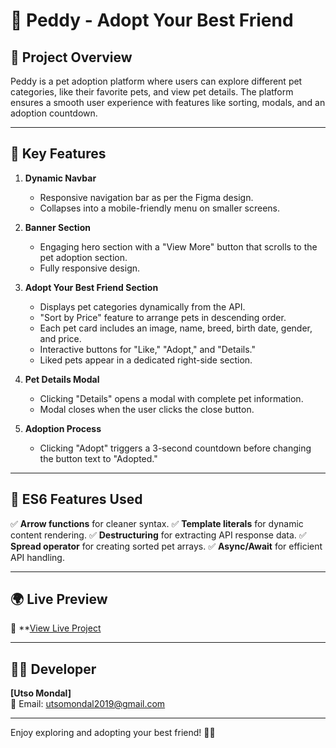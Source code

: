 # 🐶 Peddy - Adopt Your Best Friend

## 📌 Project Overview
Peddy is a pet adoption platform where users can explore different pet categories, like their favorite pets, and view pet details. The platform ensures a smooth user experience with features like sorting, modals, and an adoption countdown.

---

## 🚀 Key Features
1. **Dynamic Navbar**
   - Responsive navigation bar as per the Figma design.
   - Collapses into a mobile-friendly menu on smaller screens.

2. **Banner Section**
   - Engaging hero section with a "View More" button that scrolls to the pet adoption section.
   - Fully responsive design.

3. **Adopt Your Best Friend Section**
   - Displays pet categories dynamically from the API.
   - "Sort by Price" feature to arrange pets in descending order.
   - Each pet card includes an image, name, breed, birth date, gender, and price.
   - Interactive buttons for "Like," "Adopt," and "Details."
   - Liked pets appear in a dedicated right-side section.

4. **Pet Details Modal**
   - Clicking "Details" opens a modal with complete pet information.
   - Modal closes when the user clicks the close button.

5. **Adoption Process**
   - Clicking "Adopt" triggers a 3-second countdown before changing the button text to "Adopted."

---

## 🎯 ES6 Features Used
✅ **Arrow functions** for cleaner syntax.
✅ **Template literals** for dynamic content rendering.
✅ **Destructuring** for extracting API response data.
✅ **Spread operator** for creating sorted pet arrays.
✅ **Async/Await** for efficient API handling.

---

## 🌍 Live Preview
🔗 **[View Live Project](https://utsomondal.github.io/peddy/)

---

## 👨‍💻 Developer
**[Utso Mondal]**   
📧 Email: utsomondal2019@gmail.com

---

Enjoy exploring and adopting your best friend! 🐾💙

